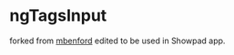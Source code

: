 # ngTagsInput

forked from [mbenford](https://github.com/mbenford/ngTagsInput)
edited to be used in Showpad app.
